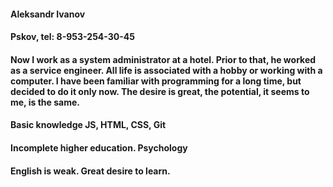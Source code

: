 #### Aleksandr Ivanov

#### Pskov, tel: 8-953-254-30-45

#### Now I work as a system administrator at a hotel. Prior to that, he worked as a service engineer. All life is associated with a hobby or working with a computer. I have been familiar with programming for a long time, but decided to do it only now. The desire is great, the potential, it seems to me, is the same.

#### Basic knowledge JS, HTML, CSS, Git

#### Incomplete higher education. Psychology

#### English is weak. Great desire to learn.
